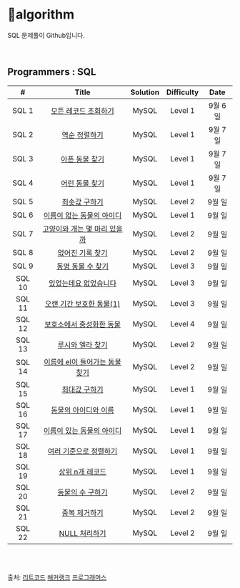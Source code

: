 # :cactus:algorithm
SQL 문제풀이 Github입니다.  


<br/>


## Programmers : SQL

| # | Title          | Solution | Difficulty | Date     |
| :---: | :------------: | :------: | :----: | :------: |
| SQL 1 | [모든 레코드 조회하기]() | MySQL | Level 1 | 9월 6일 |
| SQL 2 | [역순 정렬하기]() | MySQL | Level 1 | 9월 7일 |
| SQL 3 | [아픈 동물 찾기]() | MySQL | Level 1 | 9월 7일 |
| SQL 4 | [어린 동물 찾기]() | MySQL | Level 1 | 9월 7일 |
| SQL 5 | [최솟값 구하기]() | MySQL | Level 2 | 9월 일 |
| SQL 6 | [이름이 없는 동물의 아이디]() | MySQL | Level 1 | 9월 일 |
| SQL 7 | [고양이와 개는 몇 마리 있을까]() | MySQL | Level 2 | 9월 일 |
| SQL 8 | [없어진 기록 찾기]() | MySQL | Level 2 | 9월 일 |
| SQL 9 | [동명 동물 수 찾기]() | MySQL | Level 3 | 9월 일 |
| SQL 10 | [있었는데요 없었습니다]() | MySQL | Level 3 | 9월 일 |
| SQL 11 | [오랜 기간 보호한 동물(1)]() | MySQL | Level 3 | 9월 일 |
| SQL 12 | [보호소에서 중성화한 동물]() | MySQL | Level 4 | 9월 일 |
| SQL 13 | [루시와 엘라 찾기]() | MySQL | Level 2 | 9월 일 |
| SQL 14 | [이름에 el이 들어가는 동물 찾기]() | MySQL | Level 2 | 9월 일 |
| SQL 15 | [최대값 구하기]() | MySQL | Level 1 | 9월 일 |
| SQL 16 | [동물의 아이디와 이름]() | MySQL | Level 1 | 9월 일 |
| SQL 17 | [이름이 있는 동물의 아이디]() | MySQL | Level 1 | 9월 일 |
| SQL 18 | [여러 기준으로 정렬하기]() | MySQL | Level 1 | 9월 일 |
| SQL 19 | [상위 n개 레코드]() | MySQL | Level 1 | 9월 일 |
| SQL 20 | [동물의 수 구하기]() | MySQL | Level 2 | 9월 일 |
| SQL 21 | [중복 제거하기]() | MySQL | Level 2 | 9월 일 |
| SQL 22 | [NULL 처리하기]() | MySQL | Level 2 | 9월 일 |

<br><br>

출처: 
[리트코드](https://leetcode.com/problemset/database/)
[해커랭크](https://www.hackerrank.com/domains/sql)
[프로그래머스](https://programmers.co.kr/learn/challenges?tab=sql_practice_kit)

